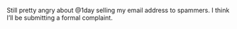 <!--
id: 455625071
link: http://kevinisom.info/post/455625071/still-pretty-angry-about-1day-selling-my-email
slug: still-pretty-angry-about-1day-selling-my-email
date: Thu Mar 18 2010 14:51:48 GMT+1300 (NZDT)
raw: {"blog_name":"kevinisom","id":455625071,"post_url":"http://kevinisom.info/post/455625071/still-pretty-angry-about-1day-selling-my-email","slug":"still-pretty-angry-about-1day-selling-my-email","type":"text","date":"2010-03-18 01:51:48 GMT","timestamp":1268877108,"state":"published","format":"html","reblog_key":"msf67eet","tags":[],"short_url":"http://tmblr.co/Zw68YyRA4bl","highlighted":[],"feed_item":"http://twitter.com/kev_nz/statuses/10649267498","from_feed_id":"650289","note_count":0,"title":null,"body":"<p>Still pretty angry about @1day selling my email address to spammers. I think I&#8217;ll be submitting a formal complaint.</p>"}
publish: 2010-03-018
tags: 
title: null
-->


Still pretty angry about @1day selling my email address to spammers. I
think I’ll be submitting a formal complaint.



